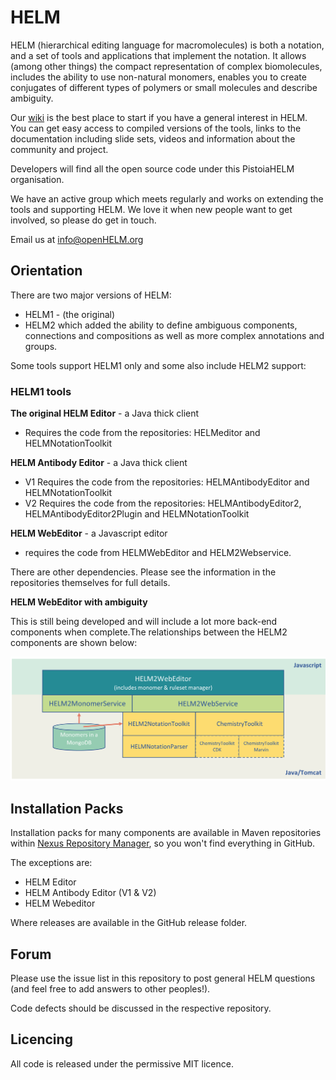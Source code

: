 # HELM #


HELM (hierarchical editing language for macromolecules) is both a notation, and a set of tools and applications that implement the notation. It allows (among other things) the compact representation of complex biomolecules, includes the ability to use non-natural monomers, enables you to create conjugates of different types of polymers or small molecules and describe ambiguity. 

Our [wiki](https://pistoiaalliance.atlassian.net/wiki/spaces/PUB/pages/8716303/HELM+Resources) is the best place to start if you have a general interest in HELM. You can get easy access to compiled versions of the tools, links to the documentation including slide sets, videos and information about the community and project. 

Developers will find all the open source code under this PistoiaHELM organisation. 

We have an active group which meets regularly and works on extending the tools and supporting HELM. We love it when new people want to get involved, so please do get in touch. 

Email us at info@openHELM.org  


## Orientation  ##

There are two major versions of HELM:

- HELM1 - (the original)
- HELM2 which added the ability to define ambiguous components, connections and compositions as well as more complex annotations and groups. 

Some tools support HELM1 only and some also include HELM2 support:

### HELM1 tools ###


**The original HELM Editor** - a Java thick client 

- Requires the code from the repositories: HELMeditor and HELMNotationToolkit

**HELM Antibody Editor** - a Java thick client

- V1 Requires the code from the repositories: HELMAntibodyEditor and HELMNotationToolkit
- V2 Requires the code from the repositories: HELMAntibodyEditor2, HELMAntibodyEditor2Plugin and HELMNotationToolkit



**HELM WebEditor** - a Javascript editor 

- requires the code from HELMWebEditor and HELM2Webservice.


There are other dependencies. Please see the information in the repositories themselves for full details. 


**HELM WebEditor with ambiguity**

This is still being developed and will include a lot more back-end components when complete.The relationships between the HELM2 components are shown below:

![](/images/ArchitectureOverview.png)


## Installation Packs ##

Installation packs for many components are available in Maven repositories within [Nexus Repository Manager](https://oss.sonatype.org/#nexus-search;quick~org.pistoiaalliance.helm), so you won't find everything in GitHub. 

The exceptions are:

- HELM Editor
- HELM Antibody Editor (V1 & V2)
- HELM Webeditor

Where releases are available in the GitHub release folder. 




## Forum ##

Please use the issue list in this repository to post general HELM questions (and feel free to add answers to other peoples!). 

Code defects should be discussed in the respective repository.



## Licencing ##

All code is released under the permissive MIT licence.  
